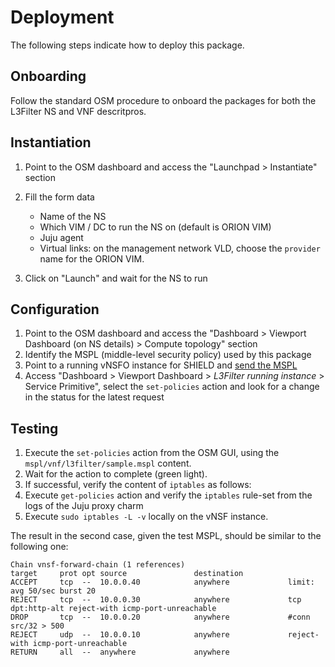 # Deployment

The following steps indicate how to deploy this package.

## Onboarding

Follow the standard OSM procedure to onboard the packages for both the L3Filter NS and VNF descritpros.

## Instantiation

1. Point to the OSM dashboard and access the "Launchpad > Instantiate" section

2. Fill the form data
   * Name of the NS
   * Which VIM / DC to run the NS on (default is ORION VIM)
   * Juju agent
   * Virtual links: on the management network VLD, choose the `provider` name for the ORION VIM.

3. Click on "Launch" and wait for the NS to run

## Configuration

1. Point to the OSM dashboard and access the "Dashboard > Viewport Dashboard (on NS details) > Compute topology" section
2. Identify the MSPL (middle-level security policy) used by this package
3. Point to a running vNSFO instance for SHIELD and [send the MSPL](https://github.com/shield-h2020/nfvo/blob/master/README.md#execute-pre-defined-action-from-a-specific-vnsf)
3. Access "Dashboard > Viewport Dashboard > *L3Filter running instance* > Service Primitive", select the `set-policies` action and look for a change in the status for the latest request

## Testing

1. Execute the `set-policies` action from the OSM GUI, using the
 `mspl/vnf/l3filter/sample.mspl` content.
2. Wait for the action to complete (green light).
3. If successful, verify the content of `iptables` as follows:
  1. Execute `get-policies` action and verify the `iptables` rule-set from the
     logs of the Juju proxy charm
  2. Execute `sudo iptables -L -v` locally on the vNSF instance.

The result in the second case, given the test MSPL, should be similar to the
following one:

```
Chain vnsf-forward-chain (1 references)
target     prot opt source               destination         
ACCEPT     tcp  --  10.0.0.40            anywhere             limit: avg 50/sec burst 20
REJECT     tcp  --  10.0.0.30            anywhere             tcp dpt:http-alt reject-with icmp-port-unreachable
DROP       tcp  --  10.0.0.20            anywhere             #conn src/32 > 500
REJECT     udp  --  10.0.0.10            anywhere             reject-with icmp-port-unreachable
RETURN     all  --  anywhere             anywhere         
```
